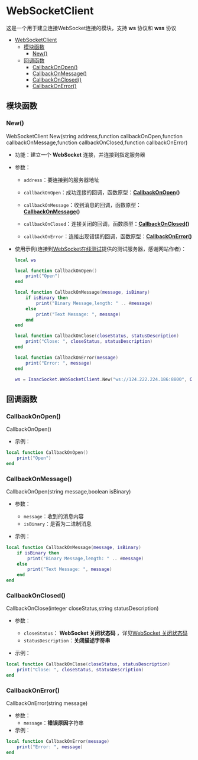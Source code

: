 # WebSocketClient

这是一个用于建立连接WebSocket连接的模块，支持 **ws** 协议和 **wss** 协议

- [WebSocketClient](#websocketclient)
  - [模块函数](#模块函数)
    - [New()](#new)
  - [回调函数](#回调函数)
    - [CallbackOnOpen()](#callbackonopen)
    - [CallbackOnMessage()](#callbackonmessage)
    - [CallbackOnClosed()](#callbackonclosed)
    - [CallbackOnError()](#callbackonerror)

## 模块函数

### New()

WebSocketClient New(string address,function callbackOnOpen,function callbackOnMessage,function callbackOnClosed,function callbackOnError)

- 功能：建立一个 **WebSocket** 连接，并连接到指定服务器

- 参数：

  - `address`：要连接到的服务器地址

  - `callbackOnOpen`：成功连接的回调，函数原型：**[CallbackOnOpen](#callbackonopen)()**

  - `callbackOnMessage`：收到消息的回调，函数原型：**[CallbackOnMessage](#callbackonmessage)()**

  - `callbackOnClosed`：连接关闭的回调，函数原型：**[CallbackOnClosed](#callbackonclosed)()**

  - `callbackOnError`：连接出现错误的回调，函数原型：**[CallbackOnError](#callbackonerror)()**

- 使用示例(连接到[WebSocket在线测试](http://www.websocket-test.com/)提供的测试服务器，感谢网站作者)：

    ````lua
    local ws
    
    local function CallbackOnOpen()
        print("Open")
    end
    
    local function CallbackOnMessage(message, isBinary)
        if isBinary then
            print("Binary Message,length: " .. #message)
        else
            print("Text Message: ", message)
        end
    end
    
    local function CallbackOnClose(closeStatus, statusDescription)
        print("Close: ", closeStatus, statusDescription)
    end
    
    local function CallbackOnError(message)
        print("Error: ", message)
    end
    
    ws = IsaacSocket.WebSocketClient.New("ws://124.222.224.186:8800", CallbackOnOpen, CallbackOnMessage, CallbackOnClose, CallbackOnError)
    ````

## 回调函数

### CallbackOnOpen()

CallbackOnOpen()

- 示例：

````lua
local function CallbackOnOpen()
    print("Open")
end
````

### CallbackOnMessage()

CallbackOnOpen(string message,boolean isBinary)

- 参数：
  - `message`：收到的消息内容
  - `isBinary`：是否为二进制消息

- 示例：

````lua
local function CallbackOnMessage(message, isBinary)
    if isBinary then
        print("Binary Message,length: " .. #message)
    else
        print("Text Message: ", message)
    end
end
````

### CallbackOnClosed()

CallbackOnClose(integer closeStatus,string statusDescription)

- 参数：

  - `closeStatus`： **WebSocket 关闭状态码** ，详见[WebSocket 关闭状态码](https://developer.mozilla.org/zh-CN/docs/Web/API/CloseEvent#%E5%B1%9E%E6%80%A7)
  - `statusDescription`：**关闭描述字符串**

- 示例：

```lua
local function CallbackOnClose(closeStatus, statusDescription)
    print("Close: ", closeStatus, statusDescription)
end
```

### CallbackOnError()

CallbackOnError(string message)

- 参数：
  - `message`：**错误原因**字符串
- 示例：

```lua
local function CallbackOnError(message)
    print("Error: ", message)
end
```
